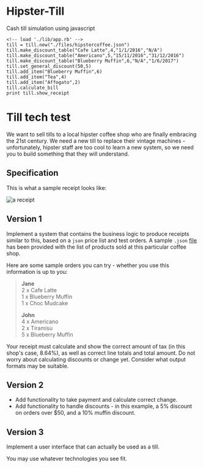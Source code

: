 # Hipster-Till
Cash till simulation using javascript

```
<!-- load './lib/app.rb' -->
till = till.new("./files/hipstercoffee.json")  
till.make_discount_table("Cafe Latte",4,"1/1/2016","N/A")  
till.make_discount_table("Americano",5,"15/11/2016","31/12/2016")  
till.make_discount_table("Blueberry Muffin",6,"N/A","1/6/2017")  
till.set_general_discount(50,5)  
till.add_item("Blueberry Muffin",6)  
till.add_item("Tea",4)  
till.add_item("Affogato",2)  
till.calculate_bill  
print till.show_receipt  
```


Till tech test
==============

We want to sell tills to a local hipster coffee shop who are finally embracing the 21st century. We need a new till to replace their vintage machines - unfortunately, hipster staff are too cool to learn a new system, so we need you to build something that they will understand.

Specification
-------------

This is what a sample receipt looks like:

![a receipt](../images/receipt.jpg)


Version 1
---------

Implement a system that contains the business logic to produce receipts similar to this, based on a `json` price list and test orders. A sample `.json` [file](hipstercoffee.json) has been provided with the list of products sold at this particular coffee shop.

Here are some sample orders you can try - whether you use this information is up to you:

> **Jane**  
> 2 x Cafe Latte  
> 1 x Blueberry Muffin  
> 1 x Choc Mudcake  
>
> **John**  
> 4 x Americano  
> 2 x Tiramisu  
> 5 x Blueberry Muffin  

Your receipt must calculate and show the correct amount of tax (in this shop's case, 8.64%), as well as correct line totals and total amount. Do not worry about calculating discounts or change yet. Consider what output formats may be suitable.

Version 2
---------

- Add functionality to take payment and calculate correct change.  
- Add functionality to handle discounts - in this example, a 5% discount on orders over $50, and a 10% muffin discount.

Version 3
---------

Implement a user interface that can actually be used as a till.

You may use whatever technologies you see fit.
